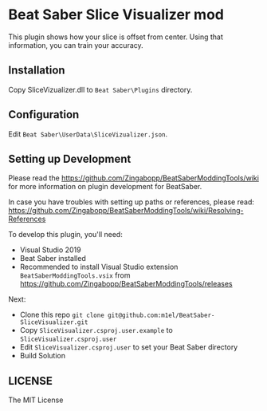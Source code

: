 # Beat Saber Slice Visualizer mod

This plugin shows how your slice is offset from center.
Using that information, you can train your accuracy.

## Installation

Copy SliceVizualizer.dll to `Beat Saber\Plugins` directory.

## Configuration

Edit `Beat Saber\UserData\SliceVizualizer.json`.

## Setting up Development

Please read the https://github.com/Zingabopp/BeatSaberModdingTools/wiki
for more information on plugin development for BeatSaber.

In case you have troubles with setting up paths or references, please read:
https://github.com/Zingabopp/BeatSaberModdingTools/wiki/Resolving-References

To develop this plugin, you'll need:

- Visual Studio 2019
- Beat Saber installed
- Recommended to install Visual Studio extension `BeatSaberModdingTools.vsix` from https://github.com/Zingabopp/BeatSaberModdingTools/releases

Next:

- Clone this repo `git clone git@github.com:m1el/BeatSaber-SliceVisualizer.git`
- Copy `SliceVisualizer.csproj.user.example` to `SliceVisualizer.csproj.user`
- Edit `SliceVisualizer.csproj.user` to set your Beat Saber directory
- Build Solution

## LICENSE

The MIT License
